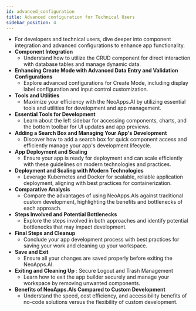 ```yaml
---
id: advanced_configuration
title: Advanced configuration for Technical Users
sidebar_position: 4
---
```


-   For developers and technical users, dive deeper into component integration and advanced configurations to enhance app functionality.
-   **Component Integration**
    - Understand how to utilize the CRUD component for direct interaction with database tables and manage dynamic data.
-   **Enhancing Create Mode with Advanced Data Entry and Validation Configurations**
    - Explore advanced configurations for Create Mode, including display label configuration and input control customization.
-   **Tools and Utilities**
    - Maximize your efficiency with the NeoApps.AI by utilizing essential tools and utilities for development and app management.
-   **Essential Tools for Development**
    - Learn about the left sidebar for accessing components, charts, and the bottom toolbar for UI updates and app previews.
-   **Adding a Search Box and Managing Your App's Development**
    - Discover how to add a search box for quick component access and efficiently manage your app's development lifecycle.
-   **App Deployment and Scaling**
    - Ensure your app is ready for deployment and can scale efficiently with these guidelines on modern technologies and practices.
-   **Deployment and Scaling with Modern Technologies**
    - Leverage Kubernetes and Docker for scalable, reliable application deployment, aligning with best practices for containerization.
-   **Comparative Analysis**
    - Compare the advantages of using NeoApps.AIs against traditional custom development, highlighting the benefits and bottlenecks of each approach.
-   **Steps Involved and Potential Bottlenecks**
    - Explore the steps involved in both approaches and identify potential bottlenecks that may impact development.
-   **Final Steps and Cleanup**
    - Conclude your app development process with best practices for saving your work and cleaning up your workspace.
-   **Save and Exit** 
    - Ensure all your changes are saved properly before exiting the NeoApps.AI.
-   **Exiting and Cleaning Up** : Secure Logout and Trash Management
    - Learn how to exit the app builder securely and manage your workspace by removing unwanted components.
-   **Benefits of NeoApps.AIs Compared to Custom Development**
    - Understand the speed, cost efficiency, and accessibility benefits of no-code solutions versus the flexibility of custom development.